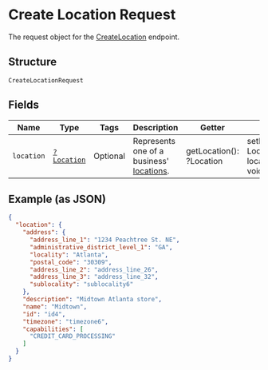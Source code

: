 
# Create Location Request

The request object for the [CreateLocation](../../doc/apis/locations.md#create-location) endpoint.

## Structure

`CreateLocationRequest`

## Fields

| Name | Type | Tags | Description | Getter | Setter |
|  --- | --- | --- | --- | --- | --- |
| `location` | [`?Location`](../../doc/models/location.md) | Optional | Represents one of a business' [locations](https://developer.squareup.com/docs/locations-api). | getLocation(): ?Location | setLocation(?Location location): void |

## Example (as JSON)

```json
{
  "location": {
    "address": {
      "address_line_1": "1234 Peachtree St. NE",
      "administrative_district_level_1": "GA",
      "locality": "Atlanta",
      "postal_code": "30309",
      "address_line_2": "address_line_26",
      "address_line_3": "address_line_32",
      "sublocality": "sublocality6"
    },
    "description": "Midtown Atlanta store",
    "name": "Midtown",
    "id": "id4",
    "timezone": "timezone6",
    "capabilities": [
      "CREDIT_CARD_PROCESSING"
    ]
  }
}
```

